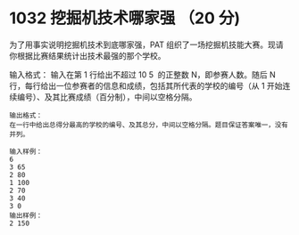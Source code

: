 # 1032 挖掘机技术哪家强 （20 分)
为了用事实说明挖掘机技术到底哪家强，PAT 组织了一场挖掘机技能大赛。现请你根据比赛结果统计出技术最强的那个学校。

输入格式：
输入在第 1 行给出不超过 10
​5
​​  的正整数 N，即参赛人数。随后 N 行，每行给出一位参赛者的信息和成绩，包括其所代表的学校的编号（从 1 开始连续编号）、及其比赛成绩（百分制），中间以空格分隔。

```
输出格式：
在一行中给出总得分最高的学校的编号、及其总分，中间以空格分隔。题目保证答案唯一，没有并列。

输入样例：
6
3 65
2 80
1 100
2 70
3 40
3 0
输出样例：
2 150
```

